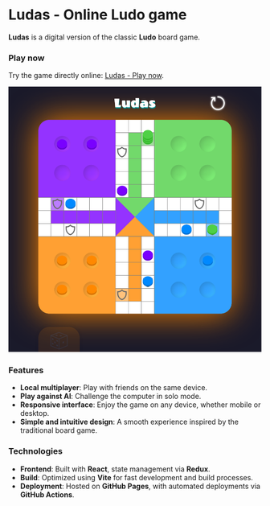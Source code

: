 # Ludas - Online Ludo game

**Ludas** is a digital version of the classic **Ludo** board game.

### Play now

Try the game directly online: [Ludas - Play now](https://tordesillas.github.io/Ludas/).

![Ludas Game Screenshot](res/screenshot.png)

### Features

- **Local multiplayer**: Play with friends on the same device.
- **Play against AI**: Challenge the computer in solo mode.
- **Responsive interface**: Enjoy the game on any device, whether mobile or desktop.
- **Simple and intuitive design**: A smooth experience inspired by the traditional board game.

### Technologies

- **Frontend**: Built with **React**, state management via **Redux**.
- **Build**: Optimized using **Vite** for fast development and build processes.
- **Deployment**: Hosted on **GitHub Pages**, with automated deployments via **GitHub Actions**.
